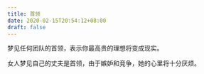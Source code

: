 ```yaml
---
title: 首领
date: 2020-02-15T20:54:12+08:00
draft: false
---
```


梦见任何团队的首领，表示你最高贵的理想将变成现实。

女人梦见自己的丈夫是首领，由于嫉妒和竞争，她的心里将十分厌烦。

